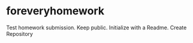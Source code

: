 # foreveryhomework
Test homework submission. Keep public. Initialize with a Readme. Create Repository
